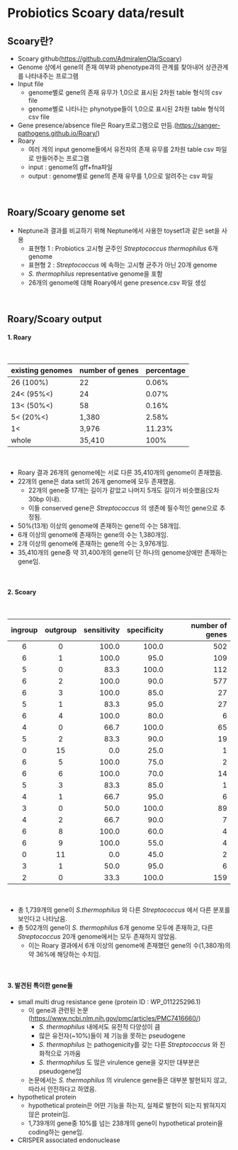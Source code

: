 Probiotics Scoary data/result
==============================
## Scoary란?

  - Scoary github(https://github.com/AdmiralenOla/Scoary)
  - Genome 상에서 gene의 존재 여부와 phenotype과의 관계를 찾아내어 상관관계를 나타내주는 프로그램
  - Input file
    - genome별로 gene의 존재 유무가 1,0으로 표시된 2차원 table 형식의 csv file
    - genome별로 나타나는 phynotype들이 1,0으로 표시된 2차원 table 형식의 csv file
  - Gene presence/absence file은 Roary프로그램으로 만듬.(https://sanger-pathogens.github.io/Roary/)
  - Roary
    - 여러 개의 input genome들에서 유전자의 존재 유무를 2차원 table csv 파일로 만들어주는 프로그램
    - input : genome의 gff+fna파일
    - output : genome별로 gene의 존재 유무를 1,0으로 알려주는 csv 파일
<br/>    

## Roary/Scoary genome set

  - Neptune과 결과를 비교하기 위해 Neptune에서 사용한 toyset1과 같은 set을 사용
    - 표현형 1 : Probiotics 고시형 균주인 _Streptococcus thermophilus_ 6개 genome
    - 표현형 2 : _Streptococcus_ 에 속하는 고시형 균주가 아닌 20개 genome
    - _S. thermophilus_ representative genome을 포함
    - 26개의 genome에 대해 Roary에서 gene presence.csv 파일 생성
 <br/>
 
## Roary/Scoary output

#### 1. Roary
<br/>

|existing genomes|number of genes|percentage|
|----|----|----|
|26 (100%)|22|0.06%|
|24< (95%<)|24|0.07%|
|13< (50%<)|58|0.16%|
|5< (20%<)|1,380|2.58%|
|1< |3,976|11.23%|
|whole|35,410|100%|
<br/>

  - Roary 결과 26개의 genome에는 서로 다른 35,410개의 genome이 존재했음.
  - 22개의 gene은 data set의 26개 genome에 모두 존재했음.
    - 22개의 gene중 17개는 길이가 같았고 나머지 5개도 길이가 비슷했음(오차 30bp 이내).
    - 이들 conserved gene은 _Streptococcus_ 의 생존에 필수적인 gene으로 추정됨.
  - 50%(13개) 이상의 genome에 존재하는 gene의 수는 58개임.
  - 6개 이상의 genome에 존재하는 gene의 수는 1,380개임.
  - 2개 이상의 genome에 존재하는 gene의 수는 3,976개임.
  - 35,410개의 gene중 약 31,400개의 gene이 단 하나의 genome상에만 존재하는 gene임.
<br/>

#### 2. Scoary
<br/>

|ingroup|outgroup|sensitivity|specificity|number of genes|
|:----:|:----:|----:|----:|----:|
6|0|100.0|100.0|502|
6|1|100.0|95.0|109|
5|0|83.3|100.0|112|
6|2|100.0|90.0|577|
6|3|100.0|85.0|27|
5|1|83.3|95.0|27|
6|4|100.0|80.0|6|
4|0|66.7|100.0|65|
5|2|83.3|90.0|19|
0|15|0.0|25.0|1|
6|5|100.0|75.0|2|
6|6|100.0|70.0|14|
5|3|83.3|85.0|1|
4|1|66.7|95.0|6|
3|0|50.0|100.0|89|
4|2|66.7|90.0|7|
6|8|100.0|60.0|4|
6|9|100.0|55.0|4|
0|11|0.0|45.0|2|
3|1|50.0|95.0|6|
2|0|33.3|100.0|159|

<br/>

  - 총 1,739개의 gene이 _S.thermophilus_ 와 다른 _Streptococcus_ 에서 다른 분포를 보인다고 나타났음.
  - 총 502개의 gene이 _S. thermophilus_ 6개 genome 모두에 존재하고, 다른 _Streptococcus_ 20개 genome에서는 모두 존재하지 않았음.
    - 이는 Roary 결과에서 6개 이상의 genome에 존재했던 gene의 수(1,380개)의 약 36%에 해당하는 수치임.
<br/>

#### 3. 발견된 특이한 gene들
- small multi drug resistance gene (protein ID : WP_011225296.1)
  - 이 gene과 관련된 논문 (https://www.ncbi.nlm.nih.gov/pmc/articles/PMC7416660/)
    - _S. thermophilus_ 내에서도 유전적 다양성이 큼
    - 많은 유전자(~10%)들이 제 기능을 못하는 pseudogene
    - _S. thermophilus_ 는 pathogenicity를 갖는 다른 _Streptococcus_ 와 진화적으로 가까움
    - _S. thermophilus_ 도 많은 virulence gene을 갖지만 대부분은 pseudogene임
  - 논문에서는 _S. thermophilus_ 의 virulence gene들은 대부분 발현되지 않고, 따라서 안전하다고 하였음.
- hypothetical protein
  - hypothetical protein은 어떤 기능을 하는지, 실제로 발현이 되는지 밝혀지지 않은 protein임.
  - 1,739개의 gene중 10%를 넘는 238개의 gene이 hypothetical protein을 coding하는 gene임.
- CRISPER associated endonuclease
